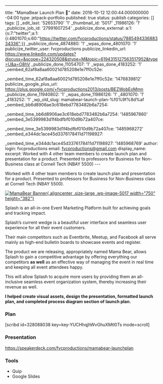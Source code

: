 ---
title: "MamaBear Launch Plan 🐻"
date: 2016-10-12 12:00:44.000000000 -04:00 type: jetpack-portfolio
published: true status: publish categories: \[\] tags: \[\]
\_edit\_last: '52653790'  '1' \_thumbnail\_id:
'5017' _11986126: '1' \_publicize\_job\_id: '27991607254'
\_publicize\_done\_external:
a:1:{s:7:"twitter";a:1:{i:4801070;s:60:"https://twitter.com/fvcproductions/status/788549433688334336";}}
\_publicize\_done\_4874880: '1' \_wpas\_done\_4801070: '1'
publicize\_twitter\_user: fvcproductions publicize\_linkedin\_url:
https://www.linkedin.com/updates?discuss=&scope=224320508&stype=M&topic=6194315127563517952&type=U&a=O8hV
\_publicize\_done\_11054707: '1' \_wpas\_done\_4183252: '1'
\_oembed\_62af8a8aa60021d785208e1e7ff0c52e:

<div class="embed-speakerdeck">

</div>

\_oembed\_time\_62af8a8aa60021d785208e1e7ff0c52e: '1476839812'
publicize\_google\_plus\_url:
https://plus.google.com/+fvcproductions2013/posts/BEZWobEoMmn
\_publicize\_done\_11940802: '1' \_wpas\_done\_11986126: '1'
_4801070: '1' _4183252: '1' \_wp\_old\_slug:
mamabear-launch-plan-%f0%9f%8d%af
\_oembed\_bb6d8906ae3c618ebd7783482b6a7254:

<div class="embed-speakerdeck">

</div>

\_oembed\_time\_bb6d8906ae3c618ebd7783482b6a7254: '1485967860'
\_oembed\_3e5399983d1f4bdfbf010d9b72a407ce:

<div class="embed-speakerdeck">

</div>

\_oembed\_time\_3e5399983d1f4bdfbf010d9b72a407ce: '1485968272'
\_oembed\_e344dc1ace45d3376178411d71198927:

<div class="embed-speakerdeck">

</div>

\_oembed\_time\_e344dc1ace45d3376178411d71198927: '1485968769' author:
login: fvcproductions email: fvcproductions@gmail.com display\_name:
 excerpt: Worked
with 4 other team members to create launch plan and presentation for a
product. Presented to professors for Business for Non-Business class at
Cornell Tech (NBAY 5500) ---

Worked with 4 other team members to create launch plan and presentation
for a product. Presented to professors for Business for Non-Business
class at Cornell Tech (NBAY 5500).

[![MamaBear
Banner](https://fvcproductions.files.wordpress.com/2016/10/mamabear.png?w=750){.aligncenter
.size-large .wp-image-5017 width="750"
height="382"}](https://fvcproductions.files.wordpress.com/2016/10/mamabear.png)

Splash is an all-in-one Event Marketing Platform built for achieving
goals and tracking impact.

Splash’s current wedge is a beautiful user interface and seamless user
experience for all their event customers.

Their main competitors such as Eventbrite, Meetup, and Facebook all
serve mainly as high-end bulletin boards to showcase events and
register.

The product we are releasing, appropriately named Mama Bear, allows
Splash to gain a competitive advantage by offering everything our
competitors **as well** as an effective way of managing the event in
real time and keeping all event attendees happy.

This will allow Splash to acquire more users by providing them an
all-inclusive seamless event organization system, thereby increasing
their revenue as well.

**I helped create visual assets, design the presentation, formatted
launch plan, and completed process diagram section of launch plan.**

### Plan

\[scribd id=328088038 key=key-YUCHhqjhWvGhuXMtl0Ts mode=scroll\]

### Presentation

https://speakerdeck.com/fvcproductions/mamabear-launchplan

### Tools

-   Quip
-   Google Slides
